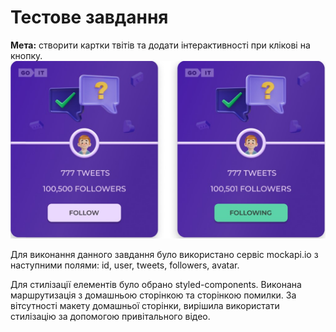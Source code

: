 # Тестове завдання

**Мета:** створити картки твітів та додати інтерактивності при клікові на
кнопку. ![Example cards of users](./src/assets/images/imageExample.jpg 'Cards')

Для виконання данного завдання було використано сервіс mockapi.io з наступними
полями: id, user, tweets, followers, avatar.

Для стилізації елементів було обрано styled-components. Виконана маршрутизація з
домашньою сторінкою та сторінкою помилки. За вітсутності макету домашньої
сторінки, вирішила використати стилізацію за допомогою привітального відео.
